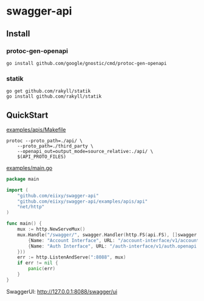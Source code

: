 # swagger-api


## Install

### protoc-gen-openapi
```shell
go install github.com/google/gnostic/cmd/protoc-gen-openapi
```

### statik
```shell
go get github.com/rakyll/statik
go install github.com/rakyll/statik
```

## QuickStart

[examples/apis/Makefile](./examples/apis/Makefile)
```shell
protoc --proto_path=./api/ \
    --proto_path=./third_party \
    --openapi_out=output_mode=source_relative:./api/ \
    $(API_PROTO_FILES)
```

[examples/main.go](./examples/main.go)
```go
package main

import (
	"github.com/eiixy/swagger-api"
	"github.com/eiixy/swagger-api/examples/apis/api"
	"net/http"
)

func main() {
	mux := http.NewServeMux()
	mux.Handle("/swagger/", swagger.Handler(http.FS(api.FS), []swagger.OpenapiURL{
		{Name: "Account Interface", URL: "/account-interface/v1/account.openapi.yaml"},
		{Name: "Auth Interface", URL: "/auth-interface/v1/auth.openapi.yaml"},
	}))
	err := http.ListenAndServe(":8088", mux)
	if err != nil {
		panic(err)
	}
}
```

SwaggerUI: http://127.0.0.1:8088/swagger/ui
